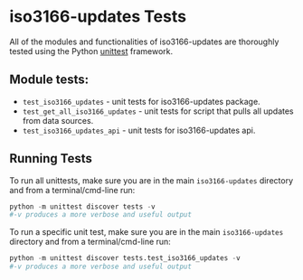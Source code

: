 # iso3166-updates Tests <a name="TOP"></a>

All of the modules and functionalities of iso3166-updates are thoroughly tested using the Python [unittest][unittest] framework.
## Module tests:

* `test_iso3166_updates` - unit tests for iso3166-updates package.
* `test_get_all_iso3166_updates` - unit tests for script that pulls all updates from data sources.
* `test_iso3166_updates_api` - unit tests for iso3166-updates api.

## Running Tests

To run all unittests, make sure you are in the main `iso3166-updates` directory and from a terminal/cmd-line run:
```python
python -m unittest discover tests -v
#-v produces a more verbose and useful output
```

To run a specific unit test, make sure you are in the main `iso3166-updates` directory and from a terminal/cmd-line run:
```python
python -m unittest discover tests.test_iso3166_updates -v
#-v produces a more verbose and useful output
```

[unittest]: https://docs.python.org/3/library/unittest.html